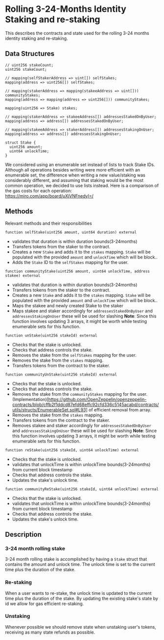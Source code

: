 # Rolling 3-24-Months Identity Staking and re-staking

This describes the contracts and state used for the rolling 3-24 months identity staking and re-staking.

## Data Structures

```solidity
// uint256 stakeCount;
uint256 stakeCount;

// mapping(selfStakerAddress => uint[]) selfStakes;
mapping(address => uint256[]) selfStakes;

// mapping(stakerAddress => mapping(stakeeAddress => uint[])) communityStakes;
mapping(address => mapping(address => uint256[])) communityStakes;

mapping(uint256 => Stake) stakes;

// mapping(stakerAddress => stakeeAddress[]) addressesStakedOnByUser;
mapping(address => address[]) addressesStakedOnByUser;

// mapping(stakeeAddress => stakerAddress[]) addressesStakingOnUser;
mapping(address => address[]) addressesStakingOnUser;

struct Stake {
  uint256 amount;
  uint64 unlockTime;
}
```

We considered using an enumerable set instead of lists to track Stake IDs. Although all operations besides writing were more efficient with an enumerable set, the difference when writing a new value/staking was considerably different, and assuming that staking would be the most common operation, we decided to use lists instead. Here is a comparison of the gas costs for each operation: https://miro.com/app/board/uXjVNFnedyI=/

## Methods

Relevant methods and their responsibilities

```solidity
function selfStake(uint256 amount, uint64 duration) external
```

- validates that duration is within duration bounds(3-24months)
- Transfers tokens from the staker to the contract.
- Creates a new `Stake` and adds it to the `stakes` mapping. `Stake` will be populated with the provided `amount` and `unlockTime` which will be block..
- Adds the `Stake` ID to the `selfStakes` mapping for the user.

```solidity
function communityStake(uint256 amount, uint64 unlockTime, address stakee) external
```

- validates that duration is within duration bounds(3-24months)
- Transfers tokens from the staker to the contract.
- Creates a new `Stake` and adds it to the `stakes` mapping. `Stake` will be populated with the provided `amount` and `unlockTime` which will be block..
- Maps the stakee and newly created Stake to the staker
- Maps stakee and staker accordingly for `addressesStakedOnByUser` and `addressesStakingOnUser` these will be used for slashing
  **Note**: Since this function involves updating 3 arrays, it might be worth while testing enumerable sets for this function.

```solidity
function unStake(uint256 stakeId) external
```

- Checks that the stake is unlocked.
- Checks that address controls the stake.
- Removes the stake from the `selfStakes` mapping for the user.
- Removes the stake from the `stakes` mapping.
- Transfers tokens from the contract to the staker.

```solidity
function communityUnStake(uint256 stakeId) external
```

- Checks that the stake is unlocked.
- Checks that address controls the stake.
- Removes the stake from the `communityStakes` mapping for the user. (Implementation)[https://github.com/OpenZeppelin/openzeppelin-contracts/blob/cffb2f1ddcd87efd68effc92cfd336c5145acabd/contracts/utils/structs/EnumerableSet.sol#L93] of efficient removal from array.
- Removes the stake from the `stakes` mapping.
- Transfers tokens from the contract to the staker.
- Removes stakee and staker accordingly for `addressesStakedOnByUser` and `addressesStakingOnUser` these will be used for slashing
  **Note**: Since this function involves updating 3 arrays, it might be worth while testing enumerable sets for this function.

```solidity
function reStake(uint256 stakeId, uint64 unlockTime) external
```

- Checks that the stake is unlocked.
- validates that unlockTime is within unlockTime bounds(3-24months) from current block timestamp
- Checks that address controls the stake.
- Updates the stake's unlock time.

```solidity
function communityReStake(uint256 stakeId, uint64 unlockTime) external
```

- Checks that the stake is unlocked.
- validates that unlockTime is within unlockTime bounds(3-24months) from current block timestamp
- Checks that address controls the stake.
- Updates the stake's unlock time.

## Description

### 3-24 month rolling stake

3-24 month rolling stake is accomplished by having a `Stake` struct that contains the amount and unlock time. The unlock time is set to the current time plus the duration of the stake.

### Re-staking

When a user wants to re-stake, the unlock time is updated to the current time plus the duration of the stake. By updating the existing stake's state by id we allow for gas efficient re-staking.

### Unstaking

Whenever possible we should remove state when unstaking user's tokens, receiving as many state refunds as possible.
